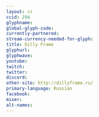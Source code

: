 ```yaml
---
layout: cc
ccid: 294
glyphname: 
global-glyph-code: 
currently-partnered: 
stream-currency-needed-for-glyph: 
title: Dilly Frame
glyphurl: 
glyphwave: 
youtube: 
twitch: 
twitter: 
discord: 
other-site: http://dillyframe.ru/
primary-language: Russian
facebook: 
mixer: 
alt-names: 
---
```


